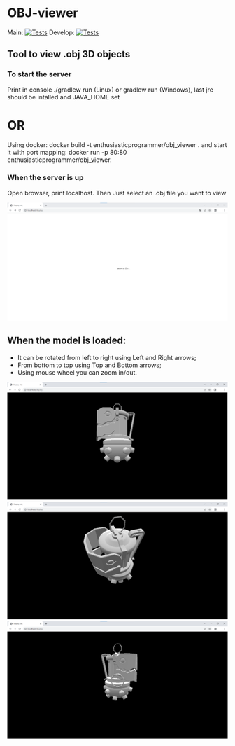 # OBJ-viewer

Main:
[![Tests](https://github.com/vasilievan/software_engineering/actions/workflows/gradle-tests.yml/badge.svg?branch=main)](https://github.com/vasilievan/software_engineering/actions/workflows/gradle-tests.yml)
Develop:
[![Tests](https://github.com/vasilievan/software_engineering/actions/workflows/gradle-tests.yml/badge.svg?branch=develop)](https://github.com/vasilievan/software_engineering/actions/workflows/gradle-tests.yml)

## Tool to view .obj 3D objects

### To start the server

Print in console ./gradlew run (Linux) or gradlew run (Windows), last jre should be intalled and JAVA_HOME set

# OR

Using docker: docker build -t enthusiasticprogrammer/obj_viewer . and start it with port mapping: docker run -p 80:80 enthusiasticprogrammer/obj_viewer.

### When the server is up
Open browser, print localhost. Then Just select an .obj file you want to view

![Alt text](pics/1.png?raw=true "Browse file")

## When the model is loaded:

- It can be rotated from left to right using Left and Right arrows;
- From bottom to top using Top and Bottom arrows;
- Using mouse wheel you can zoom in/out.

![Alt text](pics/2.png?raw=true "Rotate left/right")
![Alt text](pics/3.png?raw=true "Rotate top/bottom")
![Alt text](pics/4.png?raw=true "Zoom in/out")